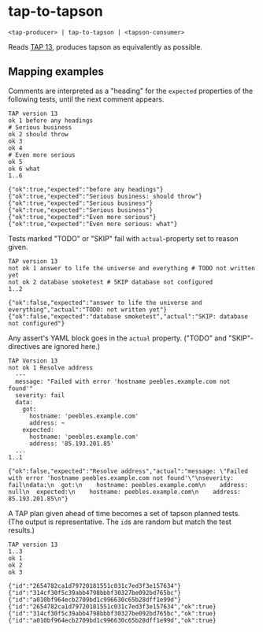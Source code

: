 # tap-to-tapson

    <tap-producer> | tap-to-tapson | <tapson-consumer>

Reads [TAP 13][1], produces tapson as equivalently as possible.

## Mapping examples

<!-- !test program ./cli.js | head -c -1 -->

Comments are interpreted as a "heading" for the `expected` properties of the
following tests, until the next comment appears.

<!-- !test in simple example -->

    TAP version 13
    ok 1 before any headings
    # Serious business
    ok 2 should throw
    ok 3
    ok 4
    # Even more serious
    ok 5
    ok 6 what
    1..6

<!-- !test out simple example -->

    {"ok":true,"expected":"before any headings"}
    {"ok":true,"expected":"Serious business: should throw"}
    {"ok":true,"expected":"Serious business"}
    {"ok":true,"expected":"Serious business"}
    {"ok":true,"expected":"Even more serious"}
    {"ok":true,"expected":"Even more serious: what"}

Tests marked "TODO" or "SKIP" fail with `actual`-property set to reason given.

<!-- !test in todo-skip -->

    TAP version 13
    not ok 1 answer to life the universe and everything # TODO not written yet
    not ok 2 database smoketest # SKIP database not configured
    1..2

<!-- !test out todo-skip -->

    {"ok":false,"expected":"answer to life the universe and everything","actual":"TODO: not written yet"}
    {"ok":false,"expected":"database smoketest","actual":"SKIP: database not configured"}

Any assert's YAML block goes in the `actual` property. ("TODO" and
"SKIP"-directives are ignored here.)

<!-- !test in yaml-block -->

    TAP Version 13
    not ok 1 Resolve address
      ---
      message: "Failed with error 'hostname peebles.example.com not found'"
      severity: fail
      data:
        got:
          hostname: 'peebles.example.com'
          address: ~
        expected:
          hostname: 'peebles.example.com'
          address: '85.193.201.85'
      ...
    1..1

<!-- !test out yaml-block -->

    {"ok":false,"expected":"Resolve address","actual":"message: \"Failed with error 'hostname peebles.example.com not found'\"\nseverity: fail\ndata:\n  got:\n    hostname: peebles.example.com\n    address: null\n  expected:\n    hostname: peebles.example.com\n    address: 85.193.201.85\n"}

A TAP plan given ahead of time becomes a set of tapson planned tests.  (The
output is representative.  The `id`s are random but match the test results.)

<!-- Egh, don't know how to write a concise shell script to test that, I'll
leave it to the proper unit tests. -->

    TAP version 13
    1..3
    ok 1
    ok 2
    ok 3

<!-- comment just to split the code blocks... -->

    {"id":"2654782ca1d79720181551c031c7ed3f3e157634"}
    {"id":"314cf30f5c39abb4798bbbf30327be092bd765bc"}
    {"id":"a010bf964ecb2709bd1c996630c65b28dff1e99d"}
    {"id":"2654782ca1d79720181551c031c7ed3f3e157634","ok":true}
    {"id":"314cf30f5c39abb4798bbbf30327be092bd765bc","ok":true}
    {"id":"a010bf964ecb2709bd1c996630c65b28dff1e99d","ok":true}

[1]: https://testanything.org/tap-version-13-specification.html
